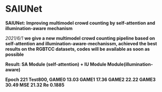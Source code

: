 # SAIUNet
**SAIUNet: Improving multimodel crowd counting by self-attention and illumination-aware mechanism**

*2021/6/1*
__we give a new multimodel crowd counting pipeline based on self-attention and illumination-aware-mechanissm, achieved the best results on the RGBTCC datasets, codes will be available as soon as possible__

__Result:
SA Module (self-attention) + IU Module Module(illumination-aware)__

__Epoch 221 Test800, GAME0 13.03 GAME1 17.36 GAME2 22.22 GAME3 30.49 MSE 21.32 Re 0.1885__
